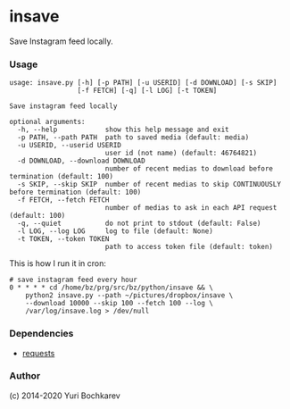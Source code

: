insave
======

Save Instagram feed locally.

### Usage

```
usage: insave.py [-h] [-p PATH] [-u USERID] [-d DOWNLOAD] [-s SKIP]
                 [-f FETCH] [-q] [-l LOG] [-t TOKEN]

Save instagram feed locally

optional arguments:
  -h, --help            show this help message and exit
  -p PATH, --path PATH  path to saved media (default: media)
  -u USERID, --userid USERID
                        user id (not name) (default: 46764821)
  -d DOWNLOAD, --download DOWNLOAD
                        number of recent medias to download before termination (default: 100)
  -s SKIP, --skip SKIP  number of recent medias to skip CONTINUOUSLY before termination (default: 100)
  -f FETCH, --fetch FETCH
                        number of medias to ask in each API request (default: 100)
  -q, --quiet           do not print to stdout (default: False)
  -l LOG, --log LOG     log to file (default: None)
  -t TOKEN, --token TOKEN
                        path to access token file (default: token)
```

This is how I run it in cron:
```
# save instagram feed every hour
0 * * * * cd /home/bz/prg/src/bz/python/insave && \
    python2 insave.py --path ~/pictures/dropbox/insave \
    --download 10000 --skip 100 --fetch 100 --log \
    /var/log/insave.log > /dev/null
```

### Dependencies

- [requests](https://github.com/kennethreitz/requests)

### Author

(c) 2014-2020 Yuri Bochkarev
